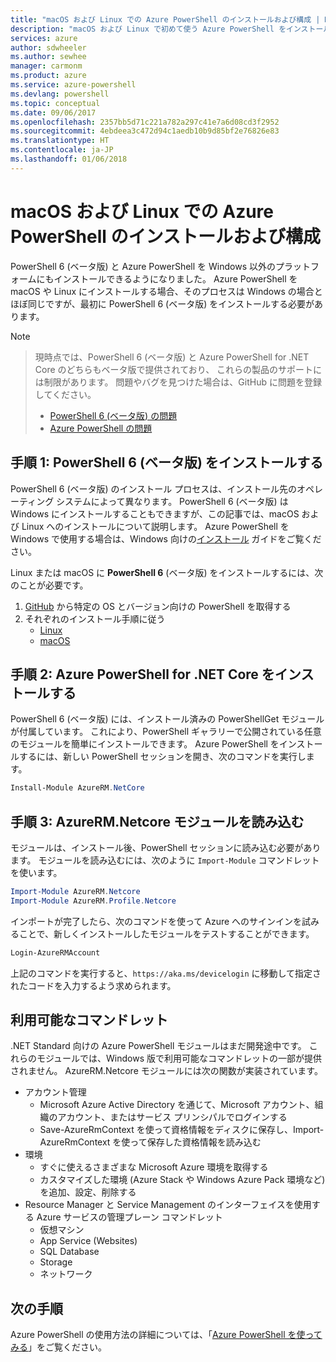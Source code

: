 ```yaml
---
title: "macOS および Linux での Azure PowerShell のインストールおよび構成 | Microsoft Docs"
description: "macOS および Linux で初めて使う Azure PowerShell をインストールして構成する方法について説明します。"
services: azure
author: sdwheeler
ms.author: sewhee
manager: carmonm
ms.product: azure
ms.service: azure-powershell
ms.devlang: powershell
ms.topic: conceptual
ms.date: 09/06/2017
ms.openlocfilehash: 2357bb5d71c221a782a297c41e7a6d08cd3f2952
ms.sourcegitcommit: 4ebdeea3c472d94c1aedb10b9d85bf2e76826e83
ms.translationtype: HT
ms.contentlocale: ja-JP
ms.lasthandoff: 01/06/2018
---
```

# <a name="install-and-configure-azure-powershell-on-macos-and-linux"></a>macOS および Linux での Azure PowerShell のインストールおよび構成

PowerShell 6 (ベータ版) と Azure PowerShell を Windows 以外のプラットフォームにもインストールできるようになりました。
Azure PowerShell を macOS や Linux にインストールする場合、そのプロセスは Windows の場合とほぼ同じですが、最初に PowerShell 6 (ベータ版) をインストールする必要があります。

> [!NOTE]

> 現時点では、PowerShell 6 (ベータ版) と Azure PowerShell for .NET Core のどちらもベータ版で提供されており、
> これらの製品のサポートには制限があります。 問題やバグを見つけた場合は、GitHub に問題を登録してください。
>
> * [PowerShell 6 (ベータ版) の問題](https://github.com/PowerShell/PowerShell/issues)
> * [Azure PowerShell の問題](https://github.com/azure/azure-docs-powershell/issues)

## <a name="step-1-install-powershell-6-beta"></a>手順 1: PowerShell 6 (ベータ版) をインストールする

PowerShell 6 (ベータ版) のインストール プロセスは、インストール先のオペレーティング システムによって異なります。
PowerShell 6 (ベータ版) は Windows にインストールすることもできますが、この記事では、macOS および Linux へのインストールについて説明します。 Azure PowerShell を Windows で使用する場合は、Windows 向けの[インストール](./install-azurerm-ps.md) ガイドをご覧ください。

Linux または macOS に **PowerShell 6** (ベータ版) をインストールするには、次のことが必要です。

1. [GitHub](https://github.com/powershell/powershell#get-powershell) から特定の OS とバージョン向けの PowerShell を取得する
2. それぞれのインストール手順に従う
   - [Linux](https://github.com/PowerShell/PowerShell/blob/master/docs/installation/linux.md)
   - [macOS](https://github.com/PowerShell/PowerShell/blob/master/docs/installation/linux.md#macos-1012)

## <a name="step-2-install-azure-powershell-for-net-core"></a>手順 2: Azure PowerShell for .NET Core をインストールする

PowerShell 6 (ベータ版) には、インストール済みの PowerShellGet モジュールが付属しています。 これにより、PowerShell ギャラリーで公開されている任意のモジュールを簡単にインストールできます。 Azure PowerShell をインストールするには、新しい PowerShell セッションを開き、次のコマンドを実行します。

```powershell
Install-Module AzureRM.NetCore
```

## <a name="step-3-load-the-azurermnetcore-module"></a>手順 3: AzureRM.Netcore モジュールを読み込む

モジュールは、インストール後、PowerShell セッションに読み込む必要があります。 モジュールを読み込むには、次のように `Import-Module` コマンドレットを使います。

```powershell
Import-Module AzureRM.Netcore
Import-Module AzureRM.Profile.Netcore
```

インポートが完了したら、次のコマンドを使って Azure へのサインインを試みることで、新しくインストールしたモジュールをテストすることができます。

```powershell
Login-AzureRMAccount
```

上記のコマンドを実行すると、`https://aka.ms/devicelogin` に移動して指定されたコードを入力するよう求められます。

## <a name="available-cmdlets"></a>利用可能なコマンドレット

.NET Standard 向けの Azure PowerShell モジュールはまだ開発途中です。 これらのモジュールでは、Windows 版で利用可能なコマンドレットの一部が提供されません。 AzureRM.Netcore モジュールには次の関数が実装されています。

* アカウント管理
  - Microsoft Azure Active Directory を通じて、Microsoft アカウント、組織のアカウント、またはサービス プリンシパルでログインする
  - Save-AzureRmContext を使って資格情報をディスクに保存し、Import-AzureRmContext を使って保存した資格情報を読み込む
* 環境
  - すぐに使えるさまざまな Microsoft Azure 環境を取得する
  - カスタマイズした環境 (Azure Stack や Windows Azure Pack 環境など) を追加、設定、削除する
* Resource Manager と Service Management のインターフェイスを使用する Azure サービスの管理プレーン コマンドレット
  - 仮想マシン
  - App Service (Websites)
  - SQL Database
  - Storage
  - ネットワーク

## <a name="next-steps"></a>次の手順

Azure PowerShell の使用方法の詳細については、「[Azure PowerShell を使ってみる](get-started-azureps.md)」をご覧ください。

